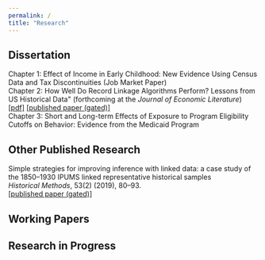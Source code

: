 ```yaml
---
permalink: /
title: "Research"
---
```


## Dissertation ##
Chapter 1: Effect of Income in Early Childhood: New Evidence Using Census Data and Tax Discontinuities (Job Market Paper)  
Chapter 2: How Well Do Record Linkage Algorithms Perform? Lessons from US Historical Data" (forthcoming at the *Journal of Economic Literature*)  
[[pdf]](https://www.nber.org/papers/w24019)   [[published paper (gated)]](https://www.aeaweb.org/articles?id=10.1257/jel.20191526&&from=f)  
Chapter 3: Short and Long-term Effects of Exposure to Program Eligibility Cutoffs on Behavior: Evidence from the Medicaid Program

## Other Published Research ##
Simple strategies for improving inference with linked data: a case study of the 1850–1930 IPUMS linked representative historical samples  
*Historical Methods*, 53(2) (2019), 80–93.   
[[published paper (gated)]](https://www.tandfonline.com/doi/abs/10.1080/01615440.2019.1630343)

## Working Papers ##


## Research in Progress ##
